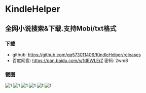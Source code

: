# KindleHelper
## 全网小说搜索&下载.支持Mobi/txt格式
### 下载
* github: https://github.com/qq573011406/KindleHelper/releases
* 百度网盘: https://pan.baidu.com/s/1dEWLErZ 密码: 2wm8
### 截图
![1](https://github.com/qq573011406/KindleHelper/raw/master/KindleHelper/resource/1.png)
![1](https://github.com/qq573011406/KindleHelper/raw/master/KindleHelper/resource/2.png)
![1](https://github.com/qq573011406/KindleHelper/raw/master/KindleHelper/resource/3.png)
![1](https://github.com/qq573011406/KindleHelper/raw/master/KindleHelper/resource/4.jpg)
![1](https://github.com/qq573011406/KindleHelper/raw/master/KindleHelper/resource/5.jpg)
![1](https://github.com/qq573011406/KindleHelper/raw/master/KindleHelper/resource/6.jpg)
